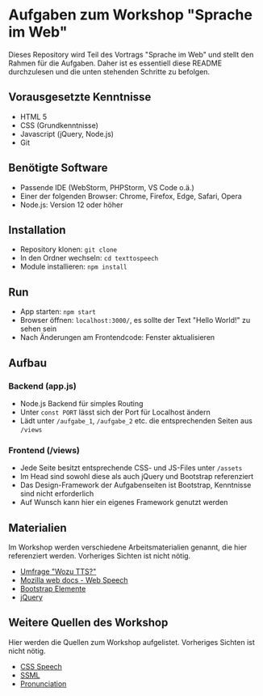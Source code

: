 # Aufgaben zum Workshop "Sprache im Web"

Dieses Repository wird Teil des Vortrags "Sprache im Web" und stellt den Rahmen für die Aufgaben. Daher ist es essentiell diese README durchzulesen und die unten stehenden Schritte zu befolgen.

## Vorausgesetzte Kenntnisse
* HTML 5
* CSS (Grundkenntnisse)
* Javascript (jQuery, Node.js)
* Git

## Benötigte Software
* Passende IDE (WebStorm, PHPStorm, VS Code o.ä.)
* Einer der folgenden Browser: Chrome, Firefox, Edge, Safari, Opera
* Node.js: Version 12 oder höher

## Installation
* Repository klonen: `git clone`
* In den Ordner wechseln: `cd texttospeech`
* Module installieren: `npm install`

## Run
* App starten: `npm start`
* Browser öffnen: `localhost:3000/`, es sollte der Text "Hello World!" zu sehen sein
* Nach Änderungen am Frontendcode: Fenster aktualisieren

## Aufbau
### Backend (app.js)
* Node.js Backend für simples Routing
* Unter `const PORT` lässt sich der Port für Localhost ändern
* Lädt unter `/aufgabe_1`, `/aufgabe_2` etc. die entsprechenden Seiten aus `/views`

### Frontend (/views)
* Jede Seite besitzt entsprechende CSS- und JS-Files unter `/assets`
* Im Head sind sowohl diese als auch jQuery und Bootstrap referenziert
* Das Design-Framework der Aufgabenseiten ist Bootstrap, Kenntnisse sind nicht erforderlich
* Auf Wunsch kann hier ein eigenes Framework genutzt werden

## Materialien
Im Workshop werden verschiedene Arbeitsmaterialien genannt, die hier referenziert werden. Vorheriges Sichten ist nicht nötig.

* [Umfrage "Wozu TTS?"](https://pingo.coactum.de/752008)
* [Mozilla web docs - Web Speech](https://developer.mozilla.org/en-US/docs/Web/API/Web_Speech_API)
* [Bootstrap Elemente](https://getbootstrap.com/docs/4.4/components/alerts/)
* [jQuery](https://api.jquery.com/)

## Weitere Quellen des Workshop
Hier werden die Quellen zum Workshop aufgelistet. Vorheriges Sichten ist nicht nötig.

* [CSS Speech](https://www.w3.org/TR/css-speech-1/)
* [SSML](https://cloud.google.com/text-to-speech/docs/ssml?hl=de)
* [Pronunciation](https://www.github.com/w3c/pronunciation)
